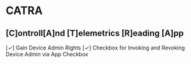 CATRA
==============================================
[C]ontroll[A]nd [T]elemetrics [R]eading [A]pp
----------------------------------------------

[✓] Gain Device Admin Rights
[✓] Checkbox for Invoking and Revoking Device Admin via App Checkbox